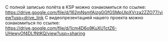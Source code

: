 С полной записью полёта в KSP можно ознакомиться по ссылке:
https://drive.google.com/file/d/162mNsmfAjzgGGfGSMpUIpXVrza2ZZO77/view?usp=drive_link
C видеопрезентацией нашего проекта можно ознакомиться по ссылке:
https://drive.google.com/file/d/1cm4D6o9KuXU1ctZ6-UHewyOf4DLfNtKQ/view?usp=sharing
